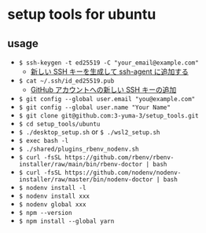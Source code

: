 # setup tools for ubuntu
## usage
- `$ ssh-keygen -t ed25519 -C "your_email@example.com"`
  - [新しい SSH キーを生成して ssh-agent に追加する](https://docs.github.com/ja/authentication/connecting-to-github-with-ssh/generating-a-new-ssh-key-and-adding-it-to-the-ssh-agent)
- `$ cat ~/.ssh/id_ed25519.pub`
  - [GitHub アカウントへの新しい SSH キーの追加](https://docs.github.com/ja/authentication/connecting-to-github-with-ssh/adding-a-new-ssh-key-to-your-github-account)
- `$ git config --global user.email "you@example.com"`
- `$ git config --global user.name "Your Name"`
- `$ git clone git@github.com:3-yuma-3/setup_tools.git`
- `$ cd setup_tools/ubuntu`
- `$ ./desktop_setup.sh` or `$ ./wsl2_setup.sh`
- `$ exec bash -l`
- `$ ./shared/plugins_rbenv_nodenv.sh`
- `$ curl -fsSL https://github.com/rbenv/rbenv-installer/raw/main/bin/rbenv-doctor | bash`
- `$ curl -fsSL https://github.com/nodenv/nodenv-installer/raw/master/bin/nodenv-doctor | bash`
- `$ nodenv install -l`
- `$ nodenv install xxx`
- `$ nodenv global xxx`
- `$ npm --version`
- `$ npm install --global yarn`

